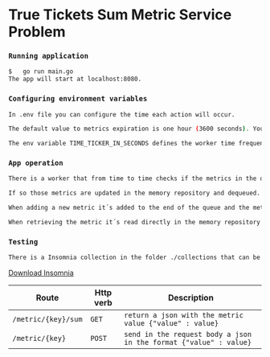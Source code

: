 # True Tickets Sum Metric Service Problem

### `Running application`
```sh
$   go run main.go
The app will start at localhost:8080.
```

### `Configuring environment variables`
```sh
In .env file you can configure the time each action will occur.

The default value to metrics expiration is one hour (3600 seconds). You can adjust it to lower values to debug the application in METRICS DURATION IN SECONDS.

The env variable TIME_TICKER_IN_SECONDS defines the worker time frequency to check metrics expiration and updated it if applied.
```

### `App operation`
```sh
There is a worker that from time to time checks if the metrics in the queue head had expired.

If so those metrics are updated in the memory repository and dequeued.

When adding a new metric it´s added to the end of the queue and the metric value is updated.

When retrieving the metric it´s read directly in the memory repository where it´s up to date.
```

### `Testing`
```sh
There is a Insomnia collection in the folder ./collections that can be used to tests
```
[Download Insomnia](https://insomnia.rest/download)

| Route                 | Http verb | Description                                                         |
| --------------------- | --------- | ------------------------------------------------------------------- |
|`/metric/{key}/sum`    | `GET`     |  `return a json with the metric value {"value" : value}`            |
|`/metric/{key}`        | `POST`    | `send in the request body a json in the format {"value" : value} `  |